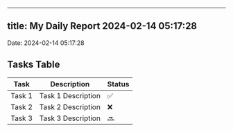 
---
title: My Daily Report 2024-02-14 05:17:28
---

Date: 2024-02-14 05:17:28

## Tasks Table

| Task | Description | Status |
|------|-------------|--------|
| Task 1 | Task 1 Description | ✅ |
| Task 2 | Task 2 Description | ❌ |
| Task 3 | Task 3 Description | 🔜 |
